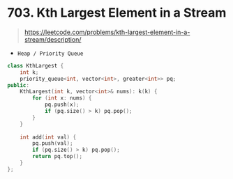 # 703. Kth Largest Element in a Stream
> https://leetcode.com/problems/kth-largest-element-in-a-stream/description/

- `Heap / Priority Queue`

```cpp
class KthLargest {
    int k;
    priority_queue<int, vector<int>, greater<int>> pq;
public:
    KthLargest(int k, vector<int>& nums): k(k) {
        for (int x: nums) {
            pq.push(x);
            if (pq.size() > k) pq.pop();
        }
    }
    
    int add(int val) {
        pq.push(val);
        if (pq.size() > k) pq.pop();
        return pq.top();
    }
};
```